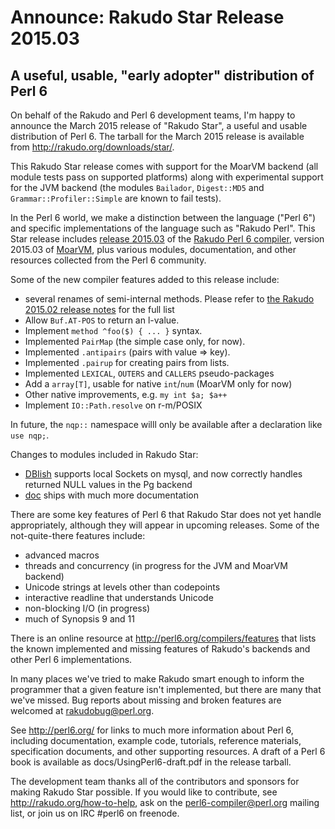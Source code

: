 # Announce: Rakudo Star Release 2015.03

## A useful, usable, "early adopter" distribution of Perl 6

On behalf of the Rakudo and Perl 6 development teams, I'm happy to
announce the March 2015 release of "Rakudo Star", a useful and usable
distribution of Perl 6. The tarball for the March 2015 release is
available from <http://rakudo.org/downloads/star/>.

This Rakudo Star release comes with support for the MoarVM
backend (all module tests pass on supported platforms) along with
experimental support for the JVM backend (the modules `Bailador`,
`Digest::MD5` and `Grammar::Profiler::Simple` are known to fail tests).

In the Perl 6 world, we make a distinction between the language
("Perl 6") and specific implementations of the language such as
"Rakudo Perl". This Star release includes [release 2015.03] of the
[Rakudo Perl 6 compiler], version 2015.03 of [MoarVM], plus various
modules, documentation, and other resources collected from the
Perl 6 community.

[release 2015.03]:
    https://github.com/rakudo/rakudo/blob/nom/docs/announce/2015.03.md
[Rakudo Perl 6 compiler]: http://github.com/rakudo/rakudo
[MoarVM]: http://moarvm.org/

Some of the new compiler features added to this release include:

+ several renames of semi-internal methods. Please refer to [the Rakudo
  2015.02 release notes](https://github.com/rakudo/rakudo/blob/nom/docs/announce/2015.03.md) for the full list
+ Allow `Buf.AT-POS` to return an l-value.
+ Implement `method ^foo($) { ... }` syntax.
+ Implemented `PairMap` (the simple case only, for now).
+ Implemented `.antipairs` (pairs with value => key).
+ Implemented `.pairup` for creating pairs from lists.
+ Implemented `LEXICAL`, `OUTERS` and `CALLERS` pseudo-packages
+ Add a `array[T]`, usable for native `int`/`num` (MoarVM only for now)
+ Other native improvements, e.g. `my int $a; $a++`
+ Implement `IO::Path.resolve` on r-m/POSIX

In future, the `nqp::` namespace willl only be available after a declaration
like `use nqp;`.

Changes to modules included in Rakudo Star:

- [DBIish](https://github.com/perl6/DBIish) supports local Sockets on mysql,
  and now correctly handles returned NULL values in the Pg backend
- [doc](https://github.com/perl6/doc) ships with much more documentation

There are some key features of Perl 6 that Rakudo Star does not yet
handle appropriately, although they will appear in upcoming releases.
Some of the not-quite-there features include:

  * advanced macros
  * threads and concurrency (in progress for the JVM and MoarVM backend)
  * Unicode strings at levels other than codepoints
  * interactive readline that understands Unicode
  * non-blocking I/O (in progress)
  * much of Synopsis 9 and 11

There is an online resource at <http://perl6.org/compilers/features>
that lists the known implemented and missing features of Rakudo's
backends and other Perl 6 implementations.

In many places we've tried to make Rakudo smart enough to inform the
programmer that a given feature isn't implemented, but there are many
that we've missed. Bug reports about missing and broken features are
welcomed at <rakudobug@perl.org>.

See <http://perl6.org/> for links to much more information about
Perl 6, including documentation, example code, tutorials, reference
materials, specification documents, and other supporting resources. A
draft of a Perl 6 book is available as docs/UsingPerl6-draft.pdf in
the release tarball.

The development team thanks all of the contributors and sponsors for
making Rakudo Star possible. If you would like to contribute, see
<http://rakudo.org/how-to-help>, ask on the <perl6-compiler@perl.org>
mailing list, or join us on IRC \#perl6 on freenode.
